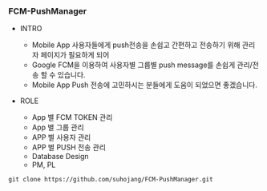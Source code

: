 ### FCM-PushManager

+ INTRO
  + Mobile App 사용자들에게 push전송을 손쉽고 간편하고 전송하기 위해 관리자 페이지가 필요하게 되어
  + Google FCM을 이용하여 사용자별 그룹별 push message를 손쉽게 관리/전송 할 수 있습니다.
  + Mobile App Push 전송에 고민하시는 분들에게 도움이 되었으면 좋겠습니다.

+ ROLE
  + App 별 FCM TOKEN 관리
  + App 별 그룹 관리
  + APP 별 사용자 관리
  + APP 별 PUSH 전송 관리
  + Database Design
  + PM, PL
```
git clone https://github.com/suhojang/FCM-PushManager.git
```

